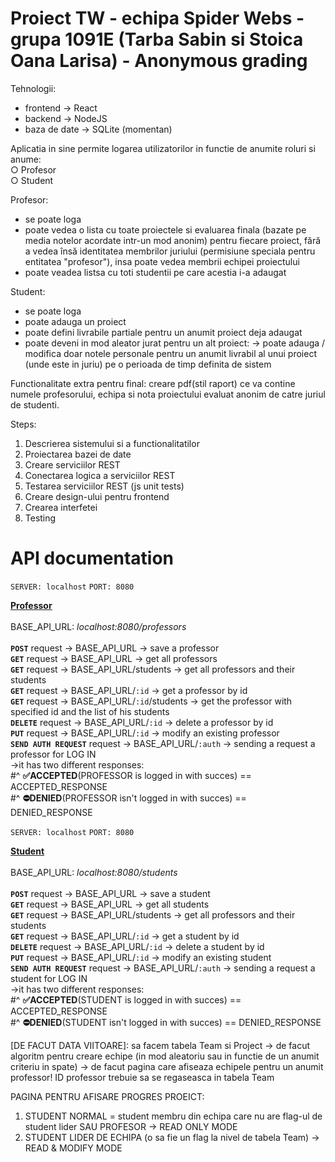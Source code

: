 # Proiect TW - echipa Spider Webs - grupa 1091E (Tarba Sabin si Stoica Oana Larisa) - Anonymous grading

Tehnologii:
- frontend -> React
- backend -> NodeJS
- baza de date -> SQLite (momentan)

Aplicatia in sine permite logarea utilizatorilor in functie de anumite roluri si anume: <br>
○ Profesor <br>
○ Student

Profesor:
- se poate loga
- poate vedea o lista cu toate proiectele si evaluarea finala (bazate pe media notelor acordate intr-un mod anonim) pentru fiecare proiect, fără a vedea însă identitatea membrilor juriului (permisiune speciala pentru entitatea "profesor"), insa poate vedea membrii echipei proiectului
- poate veadea listsa cu toti studentii pe care acestia i-a adaugat

Student:
- se poate loga
- poate adauga un proiect
- poate defini livrabile partiale pentru un anumit proiect deja adaugat
- poate deveni in mod aleator jurat pentru un alt proiect:
                  -> poate adauga / modifica doar notele personale pentru un anumit livrabil al unui proiect (unde este in juriu) pe o perioada de timp definita de sistem

Functionalitate extra pentru final: creare pdf(stil raport) ce va contine numele profesorului, echipa si nota proiectului evaluat anonim de catre juriul de studenti.

Steps:
1. Descrierea sistemului si a functionalitatilor
2. Proiectarea bazei de date
3. Creare serviciilor REST
4. Conectarea logica a serviciilor REST
5. Testarea serviciilor REST (js unit tests)
6. Creare design-ului pentru frontend
7. Crearea interfetei
8. Testing


# API documentation
```SERVER: localhost```
```PORT: 8080```


<u><strong>Professor</strong></u> <br><br>
BASE_API_URL: <i>localhost:8080/professors</i> <br><br>
<strong>```POST```</strong> request -> BASE_API_URL -> save a professor <br> 
<strong>```GET```</strong> request -> BASE_API_URL -> get all professors <br>
<strong>```GET```</strong> request -> BASE_API_URL/students -> get all professors and their students <br>
<strong>```GET```</strong> request -> BASE_API_URL/```:id``` -> get a professor by id <br>
<strong>```GET```</strong> request -> BASE_API_URL/```:id```/students -> get the professor with specified id and the list of his students <br>
<strong>```DELETE```</strong> request -> BASE_API_URL/```:id``` -> delete a professor by id <br>
<strong>```PUT```</strong> request -> BASE_API_URL/```:id``` -> modify an existing professor <br>
<strong>```SEND AUTH REQUEST```</strong> request -> BASE_API_URL/```:auth``` 
-> sending a request a professor for LOG IN                             
->it has two different responses:<br>
     #^  <strong>✅ACCEPTED</strong>(PROFESSOR is logged in with succes) == ACCEPTED_RESPONSE<br>
     #^  <strong>⛔DENIED</strong>(PROFESSOR isn't logged in with succes) == DENIED_RESPONSE
      

```SERVER: localhost```
```PORT: 8080```

<u><strong>Student</strong></u> <br><br>
BASE_API_URL: <i>localhost:8080/students</i> <br><br>
<strong>```POST```</strong> request -> BASE_API_URL -> save a student <br> 
<strong>```GET```</strong> request -> BASE_API_URL -> get all students <br>
<strong>```GET```</strong> request -> BASE_API_URL/students -> get all professors and their students <br>
<strong>```GET```</strong> request -> BASE_API_URL/```:id``` -> get a student by id <br>
<strong>```DELETE```</strong> request -> BASE_API_URL/```:id``` -> delete a student by id <br>
<strong>```PUT```</strong> request -> BASE_API_URL/```:id``` -> modify an existing student <br>
<strong>```SEND AUTH REQUEST```</strong> request -> BASE_API_URL/```:auth``` 
-> sending a request a student for LOG IN                             
->it has two different responses:<br>
      #^  <strong>✅ACCEPTED</strong>(STUDENT is logged in with succes) == ACCEPTED_RESPONSE<br>
      #^  <strong>⛔DENIED</strong>(STUDENT isn't logged in with succes) == DENIED_RESPONSE
        
[DE FACUT DATA VIITOARE]: sa facem tabela Team si Project -> de facut algoritm pentru creare echipe (in mod aleatoriu sau in functie de un anumit criteriu in spate) -> de facut pagina care afiseaza echipele pentru un anumit professor! ID professor trebuie sa se regaseasca in tabela Team <br>

PAGINA PENTRU AFISARE PROGRES PROEICT: <br>
1. STUDENT NORMAL = student membru din echipa care nu are flag-ul de student lider SAU PROFESOR -> READ ONLY MODE
2. STUDENT LIDER DE ECHIPA (o sa fie un flag la nivel de tabela Team) -> READ & MODIFY MODE

